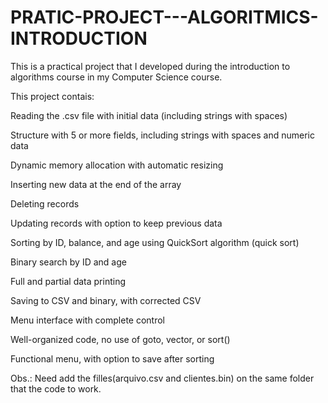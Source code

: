 # PRATIC-PROJECT---ALGORITMICS-INTRODUCTION
This is a practical project that I developed during the introduction to algorithms course in my Computer Science course.

This project contais: 

Reading the .csv file with initial data (including strings with spaces)	

Structure with 5 or more fields, including strings with spaces and numeric data	

Dynamic memory allocation with automatic resizing	

Inserting new data at the end of the array	

Deleting records 

Updating records with option to keep previous data	

Sorting by ID, balance, and age using QuickSort algorithm (quick sort)	

Binary search by ID and age

Full and partial data printing	

Saving to CSV and binary, with corrected CSV

Menu interface with complete control	

Well-organized code, no use of goto, vector, or sort()	

Functional menu, with option to save after sorting

Obs.: Need add the filles(arquivo.csv and clientes.bin) on the same folder that the code to work.
